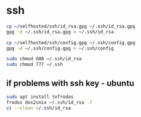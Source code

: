 # ssh

```bash
cp ~/selfhosted/ssh/id_rsa.gpg ~/.ssh/id_rsa.gpg
gpg -d ~/.ssh/id_rsa.gpg > ~/.ssh/id_rsa

cp ~/selfhosted/ssh/config.gpg ~/.ssh/config.gpg
gpg -d ~/.ssh/config.gpg > ~/.ssh/config

sudo chmod 600 ~/.ssh/id_rsa
sudo chmod 777 ~/.ssh
```

## if problems with ssh key - ubuntu

```bash
sudo apt install tofrodos
frodos dos2unix ~/.ssh/id_rsa -f
vi --clean ~/.ssh/id_rsa
```
